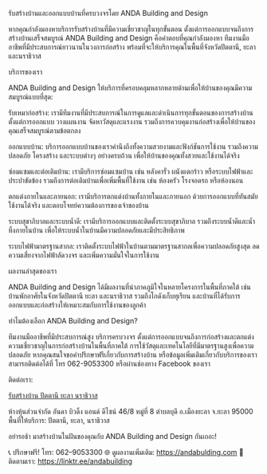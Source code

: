 รับสร้างบ้านและออกแบบบ้านที่ครบวงจรโดย ANDA Building and Design

หากคุณกำลังมองหาบริการรับสร้างบ้านที่มีความเชี่ยวชาญในทุกขั้นตอน ตั้งแต่การออกแบบจนถึงการสร้างบ้านเสร็จสมบูรณ์ ANDA Building and Design คือคำตอบที่คุณกำลังมองหา ทีมงานมืออาชีพที่มีประสบการณ์ยาวนานในวงการก่อสร้าง พร้อมที่จะให้บริการคุณในพื้นที่จังหวัดปัตตานี, ยะลา และนราธิวาส

บริการของเรา

ANDA Building and Design ให้บริการที่ครอบคลุมหลากหลายด้านเพื่อให้บ้านของคุณมีความสมบูรณ์แบบที่สุด:

รับเหมาก่อสร้าง: เรามีทีมงานที่มีประสบการณ์ในการดูแลและดำเนินการทุกขั้นตอนของการสร้างบ้าน ตั้งแต่การออกแบบ วางแผนงาน จัดหาวัสดุและแรงงาน รวมถึงการควบคุมงานก่อสร้างเพื่อให้บ้านของคุณเสร็จสมบูรณ์ตามข้อตกลง

ออกแบบบ้าน: บริการออกแบบบ้านของเราคำนึงถึงทั้งความสวยงามและฟังก์ชันการใช้งาน รวมถึงความปลอดภัย โครงสร้าง และระบบต่างๆ อย่างครบถ้วน เพื่อให้บ้านของคุณทั้งสวยและใช้งานได้จริง

ซ่อมแซมและต่อเติมบ้าน: เรามีบริการซ่อมแซมบ้าน เช่น หลังคารั่ว ผนังแตกร้าว หรือระบบไฟฟ้าและประปาขัดข้อง รวมถึงการต่อเติมบ้านเพื่อเพิ่มพื้นที่ใช้งาน เช่น ห้องครัว โรงจอดรถ หรือห้องนอน

ตกแต่งภายในและภายนอก: เรามีบริการตกแต่งบ้านทั้งภายในและภายนอก ด้วยการออกแบบที่ทันสมัย ใช้งานได้จริง และตอบโจทย์ความต้องการของเจ้าของบ้าน

ระบบสุขาภิบาลและระบบน้ำดี: เรามีบริการออกแบบและติดตั้งระบบสุขาภิบาล รวมถึงระบบน้ำดีและน้ำทิ้งภายในบ้าน เพื่อให้ระบบน้ำในบ้านมีความปลอดภัยและมีประสิทธิภาพ

ระบบไฟฟ้ามาตรฐานสากล: เราติดตั้งระบบไฟฟ้าในบ้านตามมาตรฐานสากลเพื่อความปลอดภัยสูงสุด ลดความเสี่ยงจากไฟฟ้าลัดวงจร และเพิ่มความมั่นใจในการใช้งาน

ผลงานล่าสุดของเรา

ANDA Building and Design ได้มีผลงานที่น่าภาคภูมิใจในหลายโครงการในพื้นที่ภาคใต้ เช่น บ้านพักอาศัยในจังหวัดปัตตานี ยะลา และนราธิวาส รวมถึงโกดังเก็บทุเรียน และบ้านที่ได้รับการออกแบบและก่อสร้างให้เหมาะสมกับการใช้งานของลูกค้า

ทำไมต้องเลือก ANDA Building and Design?

ทีมงานมืออาชีพที่มีประสบการณ์สูง
บริการครบวงจร ตั้งแต่การออกแบบจนถึงการก่อสร้างและตกแต่ง
ความเชี่ยวชาญในการก่อสร้างบ้านในพื้นที่ภาคใต้
การใช้วัสดุและเทคโนโลยีที่มีมาตรฐานสูงเพื่อความปลอดภัย
หากคุณสนใจขอคำปรึกษาฟรีเกี่ยวกับการสร้างบ้าน หรือข้อมูลเพิ่มเติมเกี่ยวกับบริการของเรา สามารถติดต่อได้ที่ โทร 062-9053300 หรือผ่านช่องทาง Facebook ของเรา

ติดต่อเรา:

<a href="https://andabulding.com" rel="dofollow">รับสร้างบ้าน ปัตตานี ยะลา นราธิวาส</a>

ห้างหุ้นส่วนจำกัด อันดา บิวดิ้ง แอนด์ ดีไซน์
46/8 หมู่ที่ 8 ตำบลบุดี อ.เมืองยะลา จ.ยะลา 95000
พื้นที่ให้บริการ: ปัตตานี, ยะลา, นราธิวาส

อย่ารอช้า มาสร้างบ้านในฝันของคุณกับ ANDA Building and Design กันเถอะ!

📞 ปรึกษาฟรี! โทร: 062–9053300
🌐 ดูผลงานเพิ่มเติม: https://andabulding.com
🔗 ติดตามเรา: https://linktr.ee/andabuilding
